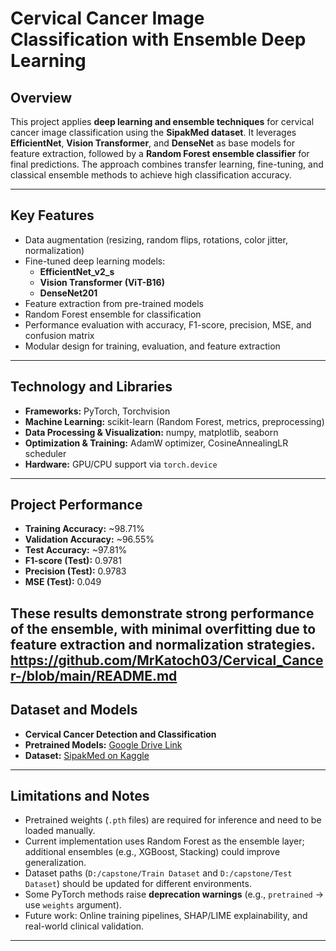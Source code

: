 # Cervical Cancer Image Classification with Ensemble Deep Learning

## Overview
This project applies **deep learning and ensemble techniques** for cervical cancer image classification using the **SipakMed dataset**. It leverages **EfficientNet**, **Vision Transformer**, and **DenseNet** as base models for feature extraction, followed by a **Random Forest ensemble classifier** for final predictions. The approach combines transfer learning, fine-tuning, and classical ensemble methods to achieve high classification accuracy.

---

## Key Features
- Data augmentation (resizing, random flips, rotations, color jitter, normalization)  
- Fine-tuned deep learning models:
  - **EfficientNet_v2_s**
  - **Vision Transformer (ViT-B16)**
  - **DenseNet201**
- Feature extraction from pre-trained models  
- Random Forest ensemble for classification  
- Performance evaluation with accuracy, F1-score, precision, MSE, and confusion matrix  
- Modular design for training, evaluation, and feature extraction  

---

## Technology and Libraries
- **Frameworks:** PyTorch, Torchvision  
- **Machine Learning:** scikit-learn (Random Forest, metrics, preprocessing)  
- **Data Processing & Visualization:** numpy, matplotlib, seaborn  
- **Optimization & Training:** AdamW optimizer, CosineAnnealingLR scheduler  
- **Hardware:** GPU/CPU support via `torch.device`  

---

## Project Performance
- **Training Accuracy:** ~98.71%  
- **Validation Accuracy:** ~96.55%  
- **Test Accuracy:** ~97.81%  
- **F1-score (Test):** 0.9781  
- **Precision (Test):** 0.9783  
- **MSE (Test):** 0.049  

These results demonstrate strong performance of the ensemble, with minimal overfitting due to feature extraction and normalization strategies.
https://github.com/MrKatoch03/Cervical_Cancer-/blob/main/README.md
---

## Dataset and Models
- **Cervical Cancer Detection and Classification**  
- **Pretrained Models:** [Google Drive Link](https://drive.google.com/drive/folders/1rEwp4gOaPNI51jNfcob5H0reA8oQcS4m?usp=sharing)  
- **Dataset:** [SipakMed on Kaggle](https://www.kaggle.com/datasets/marinaeplissiti/sipakmed)  

---

## Limitations and Notes
- Pretrained weights (`.pth` files) are required for inference and need to be loaded manually.  
- Current implementation uses Random Forest as the ensemble layer; additional ensembles (e.g., XGBoost, Stacking) could improve generalization.  
- Dataset paths (`D:/capstone/Train Dataset` and `D:/capstone/Test Dataset`) should be updated for different environments.  
- Some PyTorch methods raise **deprecation warnings** (e.g., `pretrained` → use `weights` argument).  
- Future work: Online training pipelines, SHAP/LIME explainability, and real-world clinical validation.  

---
